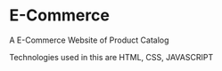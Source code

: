 # E-Commerce
A E-Commerce Website of Product Catalog

Technologies used in this are HTML, CSS, JAVASCRIPT

